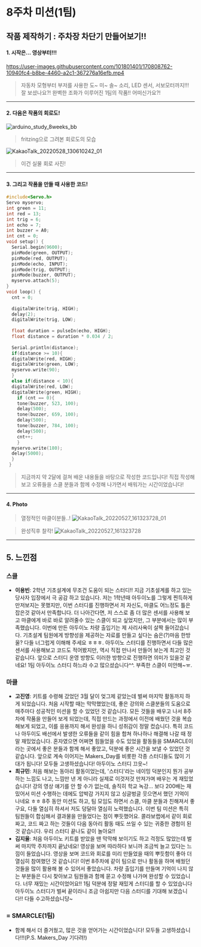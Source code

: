 # 8주차 미션(1팀)
## 작품 제작하기 : 주차장 차단기 만들어보기!!

#### 1. 시작은... 영상부터!!!

https://user-images.githubusercontent.com/101801401/170808762-10940fc4-b8be-4460-a2c1-367276a16efb.mp4


> 자동차 모형부터 부저를 사용한 도~ 미~ 솔~ 소리, LED 센서, 서보모터까지!!! 잘 보셨나요?! 완벽한 조화가 이루어진 1팀의 작품!! 어떠신가요?!

-----
#### 2. 다음은 작품의 회로도!

![arduino_study_8weeks_bb](https://user-images.githubusercontent.com/77739745/170873671-487547ce-3334-47ac-9f8a-c9e189fcabbc.png)
> fritzing으로 그려본 회로도의 모습

![KakaoTalk_20220528_130610242_01](https://user-images.githubusercontent.com/77739745/170873689-78d0d8fa-f845-44eb-a39f-216a45cd28d9.jpg)
> 이건 실물 회로 사진!

-----
#### 3. 그리고 작품을 만들 때 사용한 코드! 
```c
#include<Servo.h>
Servo myservo;
int green = 11;
int red = 13;
int trig = 6;
int echo = 7;
int buzzer = A0;
int cnt = 0;
void setup() {
  Serial.begin(9600);
  pinMode(green, OUTPUT);
  pinMode(red, OUTPUT);
  pinMode(echo, INPUT);
  pinMode(trig, OUTPUT);
  pinMode(buzzer, OUTPUT);
  myservo.attach(5);
}
void loop() {
  cnt = 0;
  
  digitalWrite(trig, HIGH);
  delay(2);
  digitalWrite(trig, LOW);
  
  float duration = pulseIn(echo, HIGH);
  float distance = duration * 0.034 / 2;
  
  Serial.println(distance);
  if(distance >= 10){
  digitalWrite(red, HIGH);
  digitalWrite(green, LOW);
  myservo.write(90);
  }
  else if(distance < 10){  
  digitalWrite(red, LOW);
  digitalWrite(green, HIGH);
    if (cnt == 0){
    tone(buzzer, 523, 100);
    delay(500);
    tone(buzzer, 659, 100);
    delay(500);
    tone(buzzer, 784, 100);
    delay(500);
    cnt++;
    }
  myservo.write(180);
  delay(5000);
  }
 }
```
> 지금까지 약 2달에 걸쳐 배운 내용들을 바탕으로 작성한 코드입니다! 직접 작성해보고 오류들을 스클 분들과 함께 수정해 나가면서 배워가는 시간이었습니다!

-----
#### 4. Photo
> 열정적인 마클이분들..!
![KakaoTalk_20220527_161323728_01](https://user-images.githubusercontent.com/101801401/170806294-ab5b32f2-a69c-4a3d-a437-3da59245c431.jpg)

> 완성직후 찰칵!
![KakaoTalk_20220527_161323728](https://user-images.githubusercontent.com/101801401/170806396-700dee5b-e4bc-4201-9c32-9b2ac87bc5b9.jpg)


-----
## 5. 느낀점

### 스클
- **이용빈**: 2학년 기초설계에 무조건 도움이 되는 스터디!! 지금 기초설계를 하고 있는 당사자 입장에서 극 공감 하고 있습니다. 저는 1학년때 아두이노를 그렇게 찐득하게 만저보지는 못했지만, 이번 스터디를 진행하면서 저 자신도, 마클도 어느정도 틀은 잡은것 같아서 만족합니다. 더 나아간다면, 저 스스로 좀 더 많은 센서를 사용해 보고 마클에게 바로 바로 알려줄수 있는 스클이 되고 싶었지만, 그 부분에서는 많이 부족했습니다. 이번에 만든 아두이노 차량 출입기는 제 사리사욕이 살짝 들어갔습니다. 기초설계 팀원에게 방향성을 제공하는 자료를 만들고 싶다는 숨은(?)마음 한방울? 다들 너그럽게 이해해 주세요 ㅎㅎㅎ. 아두이노 스터디를 진행하면서 다들 많은 센서를 사용해보고 코드도 적어봤지만, 역시 직접 만나서 만들어 보는게 최고인 것 같습니다. 앞으로 스터디 운영 방향도 이러한 방향으로 진행하면 의미가 있을것 같네요! 1팀 아두이노 스터디 하느라 수고 많으셨습니다^^. 부족한 스클이 미안해~ㅠ.

### 마클
- **고진영**: 키트를 수령해 갔었던 3월 달이 엊그제 같았는데 벌써 마지막 활동까지 하게 되었습니다. 처음 시작할 때는 막막했었는데, 좋은 강의와 스클분들의 도움으로 매주마다 성공적인 미션을 할 수 있었던 것 같습니다. 모든 것들을 배우고 나서 8주차에 작품을 만들어 보게 되었는데, 직접 만드는 과정에서 이전에 배웠던 것을 복습해보게 되었고, 이를 응용까지 해서 완성을 하니 성취감이 정말 컸습니다. 특히 코드나 아두이도 배선에서 발생한 오류들을 같이 힘을 합쳐 하나하나 해결해 나갈 때 정말 재밌었습니다. 혼자였으면 어쩌면 힘들었을 수도 있었을 활동들을 SMARCLE이라는 곳에서 좋은 분들과 함께 해서 좋았고, 덕분에 좋은 시간을 보낼 수 있었던 것 같습니다. 앞으로 계속 이어지는 Makers_Day를 비롯한 각종 스터디들도 많이 기대가 됩니다! 모두들 고생하셨습니다! 아두이노 스터디 끄읏~!
- **최규민**: 처음 해보는 동아리 활동이었는데, '스터디'라는 네이밍 덕분인지 뭔가 공부하는 느낌도 나고, 느낌만 낸 게 아니라 실제로 이것저것 만져가며 배우는 게 재밌었습니다! 강의 영상 얘기를 안 할 수가 없는데, 솔직히 학교 녹강... 보다 200배는 재밌어서 미션 수행하는 데에도 압박감 가지지 않고 싱글벙글 웃으면서 했던 기억이 나네요 ㅎㅎ 8주 동안 미션도 하고, 팀 모임도 하면서 스클, 마클 분들과 친해져서 좋구요, 다들 열심히 하셔서 저도 덩달아 열심히 노력했습니다. 이번 팀 미션은 특히 팀원들이 합심해서 결과물을 만들었다는 점이 뿌듯했어요. 콜라보랩에서 같이 회로 짜고, 코드 짜고 하는 것들이 다음 동아리 활동 때도 쓰일 수 있는 귀중한 경험이 된 것 같습니다. 우리 스터디 끝나도 같이 놀아요!!
- **김지율**: 처음 아두이노 키트를 받았을 땐 막막해 보이기도 하고 걱정도 많았는데 벌써 마지막 주차까지 끝났네요! 영상을 보며 따라하다 보니까 조금씩 늘고 있다는 느낌이 들었습니다. 영상을 보며 코드와 회로를 미리 만들었을 때의 뿌듯함이 좋아 더 열심히 참여했던 것 같습니다! 이번 8주차에 같이 팀으로 만나 활동을 하며 배웠던 것들을 많이 활용해 볼 수 있어서 좋았습니다. 차량 출입기를 만들며 기억이 나지 않는 부분들은 다시 찾아보고 팀원들과 함께 묻고 수정해 나가며 완성할 수 있었습니다. 너무 재밌는 시간이었어요!! 1팀 덕분에 정말 재밌게 스터디를 할 수 있었습니다 아두이노 스터디가 벌써 끝이라니 조금 아쉽지만 다음 스터디를 기대해 보겠습니다!! 다들 수고하셨습니당~

### = SMARCLE(1팀)
- 함께 해서 더 즐거웠고, 많은 것을 얻어가는 시간이었습니다! 모두들 고생하셨습니다!!!(P.S. Makers_Day 기다려!) 
